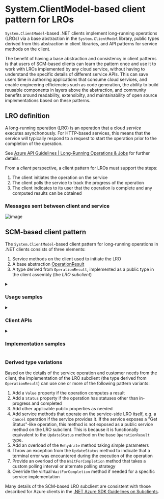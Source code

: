 # System.ClientModel-based client pattern for LROs

`System.ClientModel`-based .NET clients implement long-running operations (LROs) via a base abstraction in the `System.ClientModel` library, public types derived from this abstraction in client libraries, and API patterns for service methods on the client.  

The benefit of having a base abstraction and consistency in client patterns is that users of SCM-based clients can learn the pattern once and use it to work with LROs implemented by any cloud service, without having to understand the specific details of different service APIs.  This can save users time in authoring applications that consume cloud services, and enable engineering efficiencies such as code generation, the ability to build reusable components in layers above the abstraction, and community benefits around readability, extensibilty, and maintainability of open source implementations based on these patterns.

## LRO definition

A long-running operation (LRO) is an operation that a cloud *service* executes asynchonously.  For HTTP-based services, this means that the service will typically respond to a request to start the operation prior to the completion of the operation.

See [Azure API Guidelines | Long-Running Operations & Jobs](https://github.com/microsoft/api-guidelines/blob/vNext/azure/Guidelines.md#long-running-operations--jobs) for further details.

From a *client* perspective, a client pattern for LROs must support the steps:

1. The client initiates the operation on the service
1. The client polls the service to track the progress of the operation
1. The client indicates to its user that the operation is complete and any computed results can be obtained

### Messages sent between client and service

![image](https://gist.github.com/user-attachments/assets/fcf2cdb9-2f4d-4be4-ae21-fddc99cac566)

## SCM-based client pattern

The `System.ClientModel`-based client pattern for long-running operations in .NET clients consists of three elements:

1. Service methods on the client used to initiate the LRO
1. A base abstraction [OperationResult](https://learn.microsoft.com/en-us/dotnet/api/system.clientmodel.primitives.operationresult?view=azure-dotnet)
1. A type derived from `OperationResult`, implemented as a public type in the client assembly (the *LRO subclient*)

<details>
<summary><h3><b> Usage samples </b></h3></summary>

<details>
<summary><h4><b> 1. Start LRO, return when completed </b></h4></summary>

```csharp
VectorStore vectorStore = client.CreateVectorStore(waitUntilCompleted: true).Value;
```

</details>

<details>
<summary><h4><b> 2. Start LRO, wait for completion via LRO subclient </b></h4></summary>

```csharp
CreateVectorStoreOperation createOperation = client.CreateVectorStore(waitUntilCompleted: false);
createOperation.WaitForCompletion();
VectorStore vectorStore = createOperation.Value;
```

</details>

<details>
<summary><h4><b> 3. Start LRO, wait for completion using custom polling interval </b></h4></summary>

```csharp
CreateVectorStoreOperation createOperation = client.CreateVectorStore(waitUntilCompleted: false);
createOperation.WaitForCompletion(pollingInterval: TimeSpan.FromSeconds(2));
VectorStore vectorStore = createOperation.Value;
```

</details>

<details>
<summary><h4><b> 4. Start LRO, manually poll for updates (advanced) </b></h4></summary>

```csharp
CreateVectorStoreOperation createOperation = client.CreateVectorStore(waitUntilCompleted: false);
while (!createOperation.HasCompleted)
{
    await Task.Delay(2000);
    createOperation.UpdateStatus();
}
VectorStore vectorStore = createOperation.Value;
```

</details>

<details>
<summary><h4><b> 5. Start LRO, view HTTP response details (advanced) </b></h4></summary>

```csharp
CreateVectorStoreOperation createOperation = client.CreateVectorStore(waitUntilCompleted: false);
PrintHttpDetails(createOperation.GetRawResponse());
while (!createOperation.HasCompleted)
{
    await Task.Delay(2000);
    createOperation.UpdateStatus();
    PrintHttpDetails(createOperation.GetRawResponse());
}
VectorStore vectorStore = createOperation.Value;

void PrintHttpDetails(PipelineResponse response)
{
    Console.WriteLine("Status code: " + response.Status);
}
```

</details>

<details>
<summary><h4><b> 6. Start LRO, wait for completion from a different process ("Rehydrate") (advanced) </b></h4></summary>

From first process:

```csharp
CreateVectorStoreOperation createOperation = client.CreateVectorStore(waitUntilCompleted: false);
PersistValue(createOperation.RehydrationToken);
```

From second process:

```csharp
ContinuationToken rehydrationToken = ReadPersistedValue(createOperation.RehydrationToken);
CreateVectorStoreOperation createOperation = CreateVectorStoreOperation(client, rehydrationToken);
createOperatino.WaitForCompletion();
VectorStore vectorStore = createOperation.Value;
```

</details>

</details>
<details>
<summary><h3><b> Client APIs </b></h3></summary>

The sections below illustrate an example implementation for the OpenAI LRO to create a vector store.  These samples are based on the implementation in the .NET OpenAI library (see: [CreateVectorStoreOperation.cs](https://github.com/openai/openai-dotnet/blob/main/src/Custom/VectorStores/CreateVectorStoreOperation.cs) and related types for specifics of current implementation details).

<details>
<summary><h4><b> Client service methods </b></h4></summary>

The `VectorStoreClient` provides service methods to start the LRO.  Usage samples to call these APIs are provided in a prior section.

```csharp
public class VectorStoreClient {
    // ...

    // Convenience methods    
    public virtual Task<CreateVectorStoreOperation> CreateVectorStoreAsync(bool waitUntilCompleted, VectorStoreCreationOptions vectorStore = null, CancellationToken cancellationToken = default);
    public virtual CreateVectorStoreOperation CreateVectorStore(bool waitUntilCompleted, VectorStoreCreationOptions vectorStore = null, CancellationToken cancellationToken = default);

    // Protocol methods
    public virtual Task<CreateVectorStoreOperation> CreateVectorStoreAsync(BinaryContent content, bool waitUntilCompleted, RequestOptions options = null);
    public virtual CreateVectorStoreOperation CreateVectorStore(BinaryContent content, bool waitUntilCompleted, RequestOptions options = null);

    // ...
}
```

</details>

<details>
<summary><h4><b> OperationResult APIs </b></h4></summary>

The `OperationResult` base abstraction is provided in the `System.ClientModel` library.  It has an abstract `UpdateStatus` method that derived types must implement.  Its `WaitForCompletion` method calls `UpdateStatus` internally, at a default polling interval.

```csharp
public abstract partial class OperationResult
{
    protected OperationResult(System.ClientModel.Primitives.PipelineResponse response) { }
    public bool HasCompleted { get { throw null; } protected set { } }
    public abstract System.ClientModel.ContinuationToken? RehydrationToken { get; protected set; }
    public System.ClientModel.Primitives.PipelineResponse GetRawResponse() { throw null; }
    protected void SetRawResponse(System.ClientModel.Primitives.PipelineResponse response) { }
    public abstract System.ClientModel.ClientResult UpdateStatus(System.ClientModel.Primitives.RequestOptions? options = null);
    public abstract System.Threading.Tasks.ValueTask<System.ClientModel.ClientResult> UpdateStatusAsync(System.ClientModel.Primitives.RequestOptions? options = null);
    public virtual void WaitForCompletion(System.Threading.CancellationToken cancellationToken = default(System.Threading.CancellationToken)) { }
    public virtual System.Threading.Tasks.ValueTask WaitForCompletionAsync(System.Threading.CancellationToken cancellationToken = default(System.Threading.CancellationToken)) { throw null; }
}
```

</details>

<details>
<summary><h4><b> LRO subclient APIs </b></h4></summary>

The `CreateVectorStoreOperation` class is dervied from SCM `OperationResult`.  It implements the abstract members `UpdateStatus` and `RehydrationToken`.  The implementation of `UpdateStatus` calls through to internal generated service methods to obtain the status of the operation, and sets `HasCompleted` to `true` once the operation has completed.

```csharp
public class CreateVectorStoreOperation : OperationResult {
    public override ContinuationToken? RehydrationToken { get; protected set; }
    public VectorStore? Value { get; }
    public static CreateVectorStoreOperation Rehydrate(VectorStoreClient client, ContinuationToken rehydrationToken, CancellationToken cancellationToken = default);
    public static Task<CreateVectorStoreOperation> RehydrateAsync(VectorStoreClient client, ContinuationToken rehydrationToken, CancellationToken cancellationToken = default);
    public override ClientResult UpdateStatus(RequestOptions? options = null);
    public override ValueTask<ClientResult> UpdateStatusAsync(RequestOptions? options = null);
}
```

</details>

</details>
<details>
<summary><h3><b> Implementation samples </b></h3></summary>

<details>
<summary><h4><b> CreateVectorStoreOperation </b></h4></summary>

The following is an example implementation of `CreateVectorStoreOperation`, whose public APIs were detailed in a prior section.

```csharp
using System;
using System.ClientModel;
using System.ClientModel.Primitives;
using System.Diagnostics.CodeAnalysis;
using System.Threading;
using System.Threading.Tasks;

#nullable enable

namespace OpenAI.VectorStores;

[Experimental("OPENAI001")]
public partial class CreateVectorStoreOperation : OperationResult
{
    private readonly ClientPipeline _pipeline;
    private readonly Uri _endpoint;

    internal CreateVectorStoreOperation(ClientPipeline pipeline, Uri endpoint, ClientResult<VectorStore> result)
        : base(result.GetRawResponse())
    {
        _pipeline = pipeline;
        _endpoint = endpoint;

        Value = result;
        HasCompleted = GetHasCompleted(Value.Status);
        RehydrationToken = new CreateVectorStoreOperationToken(VectorStoreId);
    }
    
    /// <inheritdoc/>
    public override ContinuationToken? RehydrationToken { get; protected set; }

    /// <summary>
    /// The current value of the create <see cref="VectorStore"/> operation in progress.
    /// </summary>
    public VectorStore? Value { get; private set; }

    /// <summary>
    /// Recreates a <see cref="CreateVectorStoreOperation"/> from a rehydration token.
    /// </summary>
    /// <param name="client"> The <see cref="VectorStoreClient"/> used to obtain the 
    /// operation status from the service. </param>
    /// <param name="rehydrationToken"> The rehydration token corresponding to 
    /// the operation to rehydrate. </param>
    /// <param name="cancellationToken"> A token that can be used to cancel the 
    /// request. </param>
    /// <returns> The rehydrated operation. </returns>
    /// <exception cref="ArgumentNullException"> <paramref name="client"/> or <paramref name="rehydrationToken"/> is null. </exception>
    public static async Task<CreateVectorStoreOperation> RehydrateAsync(VectorStoreClient client, ContinuationToken rehydrationToken, CancellationToken cancellationToken = default)
    {
        Argument.AssertNotNull(client, nameof(client));
        Argument.AssertNotNull(rehydrationToken, nameof(rehydrationToken));

        CreateVectorStoreOperationToken token = CreateVectorStoreOperationToken.FromToken(rehydrationToken);

        ClientResult result = await client.GetVectorStoreAsync(token.VectorStoreId, cancellationToken.ToRequestOptions()).ConfigureAwait(false);
        PipelineResponse response = result.GetRawResponse();
        VectorStore vectorStore = VectorStore.FromResponse(response);

        return client.CreateCreateVectorStoreOperation(ClientResult.FromValue(vectorStore, response));
    }

    /// <summary>
    /// Recreates a <see cref="CreateVectorStoreOperation"/> from a rehydration token.
    /// </summary>
    /// <param name="client"> The <see cref="VectorStoreClient"/> used to obtain the 
    /// operation status from the service. </param>
    /// <param name="rehydrationToken"> The rehydration token corresponding to 
    /// the operation to rehydrate. </param>
    /// <param name="cancellationToken"> A token that can be used to cancel the 
    /// request. </param>
    /// <returns> The rehydrated operation. </returns>
    /// <exception cref="ArgumentNullException"> <paramref name="client"/> or <paramref name="rehydrationToken"/> is null. </exception>
    public static CreateVectorStoreOperation Rehydrate(VectorStoreClient client, ContinuationToken rehydrationToken, CancellationToken cancellationToken = default)
    {
        Argument.AssertNotNull(client, nameof(client));
        Argument.AssertNotNull(rehydrationToken, nameof(rehydrationToken));

        CreateVectorStoreOperationToken token = CreateVectorStoreOperationToken.FromToken(rehydrationToken);

        ClientResult result = client.GetVectorStore(token.VectorStoreId, cancellationToken.ToRequestOptions());
        PipelineResponse response = result.GetRawResponse();
        VectorStore vectorStore = VectorStore.FromResponse(response);

        return client.CreateCreateVectorStoreOperation(ClientResult.FromValue(vectorStore, response));
    }

    /// <inheritdoc/>
    public override async ValueTask<ClientResult> UpdateStatusAsync(RequestOptions? options = null)
    {
        ClientResult result = await GetVectorStoreAsync(options).ConfigureAwait(false);

        PipelineResponse response = result.GetRawResponse();
        VectorStore value = VectorStore.FromResponse(response);

        ApplyUpdate(response, value);

        return result;
    }

    /// <inheritdoc/>
    public override ClientResult UpdateStatus(RequestOptions? options = null)
    {
        ClientResult result = GetVectorStore(options);

        PipelineResponse response = result.GetRawResponse();
        VectorStore value = VectorStore.FromResponse(response);

        ApplyUpdate(response, value);

        return result;
    }

    internal async Task<CreateVectorStoreOperation> WaitUntilAsync(bool waitUntilCompleted, RequestOptions? options)
    {
        if (!waitUntilCompleted) return this;
        await WaitForCompletionAsync(options?.CancellationToken ?? default).ConfigureAwait(false);
        return this;
    }

    internal CreateVectorStoreOperation WaitUntil(bool waitUntilCompleted, RequestOptions? options)
    {
        if (!waitUntilCompleted) return this;
        WaitForCompletion(options?.CancellationToken ?? default);
        return this;
    }

    private void ApplyUpdate(PipelineResponse response, VectorStore value)
    {
        Value = value;
        Status = value.Status;

        HasCompleted = GetHasCompleted(value.Status);
        SetRawResponse(response);
    }

    private static bool GetHasCompleted(VectorStoreStatus status)
    {
        return status == VectorStoreStatus.Completed ||
            status == VectorStoreStatus.Expired;
    }

    internal virtual async Task<ClientResult<VectorStore>> GetVectorStoreAsync(CancellationToken cancellationToken = default)
    {
        ClientResult result = await GetVectorStoreAsync(cancellationToken.ToRequestOptions()).ConfigureAwait(false);
        return ClientResult.FromValue(VectorStore.FromResponse(result.GetRawResponse()), result.GetRawResponse());
    }

    internal virtual ClientResult<VectorStore> GetVectorStore(CancellationToken cancellationToken = default)
    {
        ClientResult result = GetVectorStore(cancellationToken.ToRequestOptions());
        return ClientResult.FromValue(VectorStore.FromResponse(result.GetRawResponse()), result.GetRawResponse());
    }

    internal virtual async Task<ClientResult> GetVectorStoreAsync(RequestOptions? options)
    {
        using PipelineMessage message = CreateGetVectorStoreRequest(_vectorStoreId, options);
        return ClientResult.FromResponse(await _pipeline.ProcessMessageAsync(message, options).ConfigureAwait(false));
    }

    internal virtual ClientResult GetVectorStore(RequestOptions? options)
    {
        using PipelineMessage message = CreateGetVectorStoreRequest(_vectorStoreId, options);
        return ClientResult.FromResponse(_pipeline.ProcessMessage(message, options));
    }
}

```

</details>

<details>
<summary><h4><b> OperationResult </b></h4></summary>

The base abstraction `OperationResult` is implemented in the `System.ClientModel` library.  See [OperationResult.cs](https://github.com/Azure/azure-sdk-for-net/blob/main/sdk/core/System.ClientModel/src/Convenience/OperationResult.cs) for details.

</details>

</details>

### Derived type variations

Based on the details of the service operation and customer needs from the client, the implementation of the LRO subclient (the type derived from `OperationResult`) can use one or more of the following pattern variants:

1. Add a `Value` property if the operation computes a result
1. Add a `Status` property if the operation has statuses other than in-progress and completed
1. Add other applicable public properties as needed
1. Add service methods that operate on the service-side LRO itself, e.g. a `Cancel` operation if the service provides it.  If the service exposes a "Get Status"-like operation, this method is not exposed as a public service method on the LRO subclient.  This is because it is functionally equivalent to the `UpdateStatus` method on the base `OperationResult` type.
1. Add an overload of the `Rehydrate` method taking simple parameters
1. Throw an exception from the `UpdateStatus` method to indicate that a terminal error was encountered during the execution of the operation
1. Provide an overload of the `WaitForCompletion` method that takes a custom polling interval or alternate polling strategy
1. Override the virtual `WaitForCompletion` method if needed for a specific service implementation

Many details of the SCM-based LRO subclient are consistent with those described for Azure clients in the [.NET Azure SDK Guidelines on Subclients](https://azure.github.io/azure-sdk/dotnet_introduction.html#dotnet-subclients).
